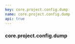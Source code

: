 ```yaml
---
key: core.project.config.dump
name: core.project.config.dump
api: true
---
```


### core.project.config.dump
